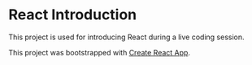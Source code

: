 # React Introduction

This project is used for introducing React during a live coding session.

This project was bootstrapped with [Create React App](https://github.com/facebookincubator/create-react-app).
